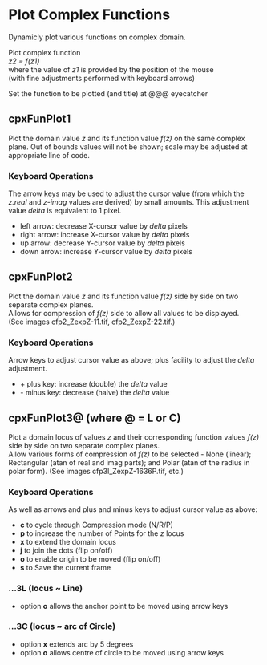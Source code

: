 # Plot Complex Functions
Dynamicly plot various functions on complex domain.

Plot complex function  
  *z2 = f(z1)*  
where the value of *z1* is provided by the position of the mouse  
  (with fine adjustments performed with keyboard arrows)  
    
Set the function to be plotted (and title) at @@@ eyecatcher

## cpxFunPlot1
Plot the domain value *z* and its function value *f(z)* 
on the same complex plane. Out of bounds values will not be 
shown; scale may be adjusted at appropriate line of code.
### Keyboard Operations
The arrow keys may be used to adjust the cursor value (from which 
the *z.real* and *z-imag* values are derived) by small amounts.
This adjustment value *delta* is equivalent to 1 pixel.
- left arrow: decrease X-cursor value by *delta* pixels
- right arrow: increase X-cursor value by *delta* pixels
- up arrow: decrease Y-cursor value by *delta* pixels
- down arrow: increase Y-cursor value by *delta* pixels

## cpxFunPlot2
Plot the domain value *z* and its function value *f(z)* 
side by side on two separate complex planes.  
Allows for compression of *f(z)* side to allow all values to
be displayed.  
(See images cfp2_ZexpZ-11.tif, cfp2_ZexpZ-22.tif.)  
### Keyboard Operations
Arrow keys to adjust cursor value as above; plus facility to
adjust the *delta* adjustment.
- \+ plus key: increase (double) the *delta* value 
- \- minus key: decrease (halve) the *delta* value

## cpxFunPlot3@ (where @ = L or C)
Plot a domain locus of values *z* and their corresponding function 
values *f(z)* side by side on two separate complex planes.  
Allow various forms of compression of *f(z)* to be selected - 
None (linear); Rectangular (atan of real and imag parts); and Polar 
(atan of the radius in polar form). 
(See images cfp3l_ZexpZ-1636P.tif, etc.)  
### Keyboard Operations
As well as arrows and plus and minus keys to adjust cursor value as above:
- **c** to cycle through Compression mode (N/R/P)
- **p** to increase the number of Points for the *z* locus
- **x** to extend the domain locus
- **j** to join the dots (flip on/off)
- **o** to enable origin to be moved (flip on/off)
- **s** to Save the current frame 
### ...3L (locus ~ Line)
- option **o** allows the anchor point to be moved using arrow keys
### ...3C (locus ~ arc of Circle)
- option **x** extends arc by 5 degrees
- option **o** allows centre of circle to be moved using arrow keys
